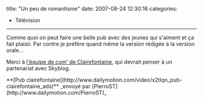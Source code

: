 title: "Un peu de romantisme"
date: 2007-08-24 12:30:16
categories:
  - Télévision
---

Comme quoi on peut faire une belle pub avec des jeunes qui s'aiment et ça fait plaisir. Par contre je préfère quand même la version rédigée à la version orale&#8230;

<!-- more -->

Merci à [l'équipe de com' de Clairefontaine](http://www.clairefontaine.com/communication/actualites-evenements/), qui devrait penser à un partenariat avec Skyblog.

<div>
**[Pub clairefontaine](http://www.dailymotion.com/video/x2tlqn_pub-clairefontaine_ads)**
_envoyé par [PierroST](http://www.dailymotion.com/PierroST)_</div>